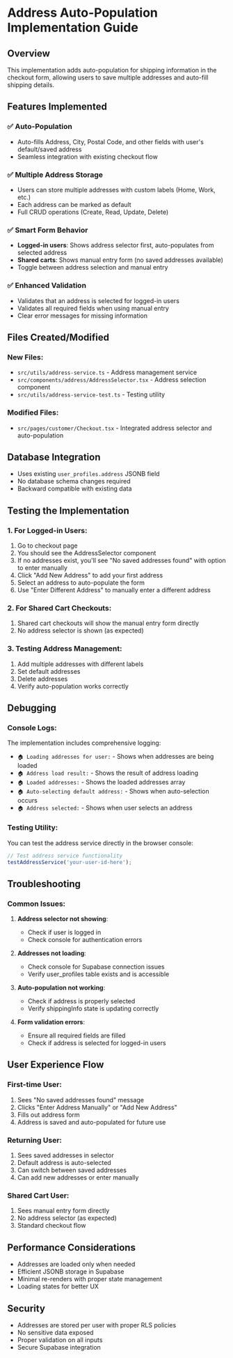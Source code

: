 # Address Auto-Population Implementation Guide

## Overview
This implementation adds auto-population for shipping information in the checkout form, allowing users to save multiple addresses and auto-fill shipping details.

## Features Implemented

### ✅ Auto-Population
- Auto-fills Address, City, Postal Code, and other fields with user's default/saved address
- Seamless integration with existing checkout flow

### ✅ Multiple Address Storage
- Users can store multiple addresses with custom labels (Home, Work, etc.)
- Each address can be marked as default
- Full CRUD operations (Create, Read, Update, Delete)

### ✅ Smart Form Behavior
- **Logged-in users**: Shows address selector first, auto-populates from selected address
- **Shared carts**: Shows manual entry form (no saved addresses available)
- Toggle between address selection and manual entry

### ✅ Enhanced Validation
- Validates that an address is selected for logged-in users
- Validates all required fields when using manual entry
- Clear error messages for missing information

## Files Created/Modified

### New Files:
- `src/utils/address-service.ts` - Address management service
- `src/components/address/AddressSelector.tsx` - Address selection component
- `src/utils/address-service-test.ts` - Testing utility

### Modified Files:
- `src/pages/customer/Checkout.tsx` - Integrated address selector and auto-population

## Database Integration
- Uses existing `user_profiles.address` JSONB field
- No database schema changes required
- Backward compatible with existing data

## Testing the Implementation

### 1. For Logged-in Users:
1. Go to checkout page
2. You should see the AddressSelector component
3. If no addresses exist, you'll see "No saved addresses found" with option to enter manually
4. Click "Add New Address" to add your first address
5. Select an address to auto-populate the form
6. Use "Enter Different Address" to manually enter a different address

### 2. For Shared Cart Checkouts:
1. Shared cart checkouts will show the manual entry form directly
2. No address selector is shown (as expected)

### 3. Testing Address Management:
1. Add multiple addresses with different labels
2. Set default addresses
3. Delete addresses
4. Verify auto-population works correctly

## Debugging

### Console Logs:
The implementation includes comprehensive logging:
- `🏠 Loading addresses for user:` - Shows when addresses are being loaded
- `🏠 Address load result:` - Shows the result of address loading
- `🏠 Loaded addresses:` - Shows the loaded addresses array
- `🏠 Auto-selecting default address:` - Shows when auto-selection occurs
- `🏠 Address selected:` - Shows when user selects an address

### Testing Utility:
You can test the address service directly in the browser console:
```javascript
// Test address service functionality
testAddressService('your-user-id-here');
```

## Troubleshooting

### Common Issues:

1. **Address selector not showing**:
   - Check if user is logged in
   - Check console for authentication errors

2. **Addresses not loading**:
   - Check console for Supabase connection issues
   - Verify user_profiles table exists and is accessible

3. **Auto-population not working**:
   - Check if address is properly selected
   - Verify shippingInfo state is updating correctly

4. **Form validation errors**:
   - Ensure all required fields are filled
   - Check if address is selected for logged-in users

## User Experience Flow

### First-time User:
1. Sees "No saved addresses found" message
2. Clicks "Enter Address Manually" or "Add New Address"
3. Fills out address form
4. Address is saved and auto-populated for future use

### Returning User:
1. Sees saved addresses in selector
2. Default address is auto-selected
3. Can switch between saved addresses
4. Can add new addresses or enter manually

### Shared Cart User:
1. Sees manual entry form directly
2. No address selector (as expected)
3. Standard checkout flow

## Performance Considerations
- Addresses are loaded only when needed
- Efficient JSONB storage in Supabase
- Minimal re-renders with proper state management
- Loading states for better UX

## Security
- Addresses are stored per user with proper RLS policies
- No sensitive data exposed
- Proper validation on all inputs
- Secure Supabase integration
